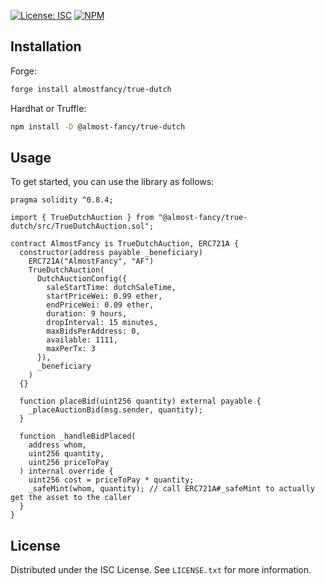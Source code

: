 [![License: ISC](https://img.shields.io/badge/License-ISC-blue.svg)](https://github.com/AlmostFancy/true-dutch/blob/master/LICENSE.txt)
[![NPM](https://img.shields.io/npm/v/@almost-fancy/true-dutch)](https://www.npmjs.com/package/@almost-fancy/true-dutch)

## Installation

Forge:

```sh
forge install almostfancy/true-dutch
```

Hardhat or Truffle:

```sh
npm install -D @almost-fancy/true-dutch
```

## Usage

To get started, you can use the library as follows:

```solidity
pragma solidity ^0.8.4;

import { TrueDutchAuction } from "@almost-fancy/true-dutch/src/TrueDutchAuction.sol";

contract AlmostFancy is TrueDutchAuction, ERC721A {
  constructor(address payable _beneficiary)
    ERC721A("AlmostFancy", "AF")
    TrueDutchAuction(
      DutchAuctionConfig({
        saleStartTime: dutchSaleTime,
        startPriceWei: 0.99 ether,
        endPriceWei: 0.09 ether,
        duration: 9 hours,
        dropInterval: 15 minutes,
        maxBidsPerAddress: 0,
        available: 1111,
        maxPerTx: 3
      }),
      _beneficiary
    )
  {}

  function placeBid(uint256 quantity) external payable {
    _placeAuctionBid(msg.sender, quantity);
  }

  function _handleBidPlaced(
    address whom,
    uint256 quantity,
    uint256 priceToPay
  ) internal override {
    uint256 cost = priceToPay * quantity;
    _safeMint(whom, quantity); // call ERC721A#_safeMint to actually get the asset to the caller
  }
}

```

## License

Distributed under the ISC License. See `LICENSE.txt` for more information.
